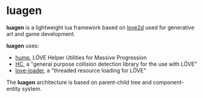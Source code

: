 # luagen

**luagen** is a lightweight lua framework based on [love2d](https://love2d.org) used for generative art and game development.

**luagen** uses:
- [hump](https://github.com/vrld/hump), LÖVE Helper Utilities for Massive Progression
- [HC](https://github.com/vrld/HC), a "general purpose collision detection library for the use with LÖVE"
- [love-loader](https://github.com/kikito/love-loader), a "threaded resource loading for LÖVE"
    
The **luagen** architecture is based on parent-child tree and component-entity system.
